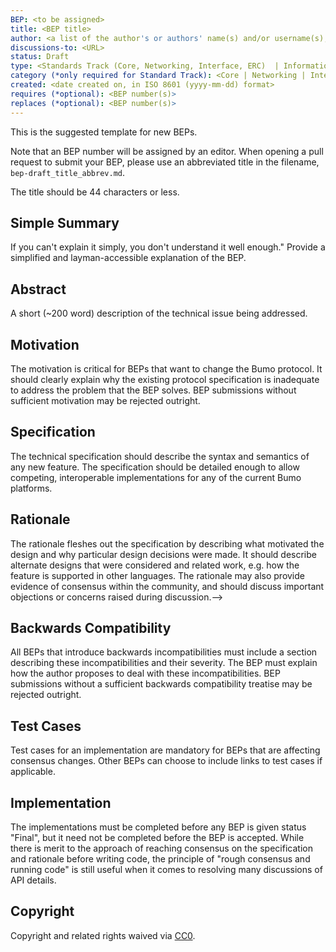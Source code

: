 ```yaml
---
BEP: <to be assigned>
title: <BEP title>
author: <a list of the author's or authors' name(s) and/or username(s), or name(s) and email(s), e.g. (use with the parentheses or triangular brackets): FirstName LastName (@GitHubUsername), FirstName LastName <foo@bar.com>, FirstName (@GitHubUsername) and GitHubUsername (@GitHubUsername)>
discussions-to: <URL>
status: Draft
type: <Standards Track (Core, Networking, Interface, ERC)  | Informational | Meta>
category (*only required for Standard Track): <Core | Networking | Interface | ERC>
created: <date created on, in ISO 8601 (yyyy-mm-dd) format>
requires (*optional): <BEP number(s)>
replaces (*optional): <BEP number(s)>
---
```


<!--You can leave these HTML comments in your merged BEP and delete the visible duplicate text guides, they will not appear and may be helpful to refer to if you edit it again. This is the suggested template for new BEPs. Note that an BEP number will be assigned by an editor. When opening a pull request to submit your BEP, please use an abbreviated title in the filename, `eip-draft_title_abbrev.md`. The title should be 44 characters or less.-->
This is the suggested template for new BEPs.

Note that an BEP number will be assigned by an editor. When opening a pull request to submit your BEP, please use an abbreviated title in the filename, `bep-draft_title_abbrev.md`.

The title should be 44 characters or less.

## Simple Summary
<!--"If you can't explain it simply, you don't understand it well enough." Provide a simplified and layman-accessible explanation of the BEP.-->
If you can't explain it simply, you don't understand it well enough." Provide a simplified and layman-accessible explanation of the BEP.

## Abstract
<!--A short (~200 word) description of the technical issue being addressed.-->
A short (~200 word) description of the technical issue being addressed.

## Motivation
<!--The motivation is critical for BEPs that want to change the Bumo protocol. It should clearly explain why the existing protocol specification is inadequate to address the problem that the BEP solves. BEP submissions without sufficient motivation may be rejected outright.-->
The motivation is critical for BEPs that want to change the Bumo protocol. It should clearly explain why the existing protocol specification is inadequate to address the problem that the BEP solves. BEP submissions without sufficient motivation may be rejected outright.

## Specification
<!--The technical specification should describe the syntax and semantics of any new feature. The specification should be detailed enough to allow competing, interoperable implementations for any of the current Bumo platforms (go-ethereum, parity, cpp-ethereum, ethereumj, ethereumjs, and [others](https://github.com/ethereum/wiki/wiki/Clients)).-->
The technical specification should describe the syntax and semantics of any new feature. The specification should be detailed enough to allow competing, interoperable implementations for any of the current Bumo platforms.

## Rationale
<!--The rationale fleshes out the specification by describing what motivated the design and why particular design decisions were made. It should describe alternate designs that were considered and related work, e.g. how the feature is supported in other languages. The rationale may also provide evidence of consensus within the community, and should discuss important objections or concerns raised during discussion.-->
The rationale fleshes out the specification by describing what motivated the design and why particular design decisions were made. It should describe alternate designs that were considered and related work, e.g. how the feature is supported in other languages. The rationale may also provide evidence of consensus within the community, and should discuss important objections or concerns raised during discussion.-->

## Backwards Compatibility
<!--All BEPs that introduce backwards incompatibilities must include a section describing these incompatibilities and their severity. The BEP must explain how the author proposes to deal with these incompatibilities. BEP submissions without a sufficient backwards compatibility treatise may be rejected outright.-->
All BEPs that introduce backwards incompatibilities must include a section describing these incompatibilities and their severity. The BEP must explain how the author proposes to deal with these incompatibilities. BEP submissions without a sufficient backwards compatibility treatise may be rejected outright.

## Test Cases
<!--Test cases for an implementation are mandatory for BEPs that are affecting consensus changes. Other BEPs can choose to include links to test cases if applicable.-->
Test cases for an implementation are mandatory for BEPs that are affecting consensus changes. Other BEPs can choose to include links to test cases if applicable.

## Implementation
<!--The implementations must be completed before any BEP is given status "Final", but it need not be completed before the BEP is accepted. While there is merit to the approach of reaching consensus on the specification and rationale before writing code, the principle of "rough consensus and running code" is still useful when it comes to resolving many discussions of API details.-->
The implementations must be completed before any BEP is given status "Final", but it need not be completed before the BEP is accepted. While there is merit to the approach of reaching consensus on the specification and rationale before writing code, the principle of "rough consensus and running code" is still useful when it comes to resolving many discussions of API details.

## Copyright
Copyright and related rights waived via [CC0](https://creativecommons.org/publicdomain/zero/1.0/).
